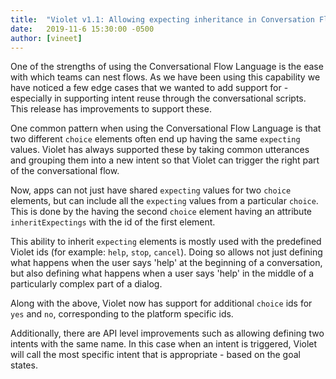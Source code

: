 ```yaml
---
title:  "Violet v1.1: Allowing expecting inheritance in Conversation Flows"
date:   2019-11-6 15:30:00 -0500
author: [vineet]
---
```


One of the strengths of using the Conversational Flow Language is the ease with which teams can nest flows. As we have been using this capability we have noticed a few edge cases that we wanted to add support for - especially in supporting intent reuse through the conversational scripts. This release has improvements to support these.

One common pattern when using the Conversational Flow Language is that two different `choice` elements often end up having the same `expecting` values. Violet has always supported these by taking common utterances and grouping them into a new intent so that Violet can trigger the right part of the conversational flow.

Now, apps can not just have shared `expecting` values for two `choice` elements, but can include all the `expecting` values from a particular `choice`. This is done by the having the second `choice` element having an attribute `inheritExpectings` with the id of the first element.

This ability to inherit `expecting` elements is mostly used with the predefined Violet ids (for example: `help`, `stop`, `cancel`). Doing so allows not just defining what happens when the user says 'help' at the beginning of a conversation, but also defining what happens when a user says 'help' in the middle of a particularly complex part of a dialog.

Along with the above, Violet now has support for additional `choice` ids for `yes` and `no`, corresponding to the platform specific ids.

Additionally, there are API level improvements such as allowing defining two intents with the same name. In this case when an intent is triggered, Violet will call the most specific intent that is appropriate - based on the goal states.
